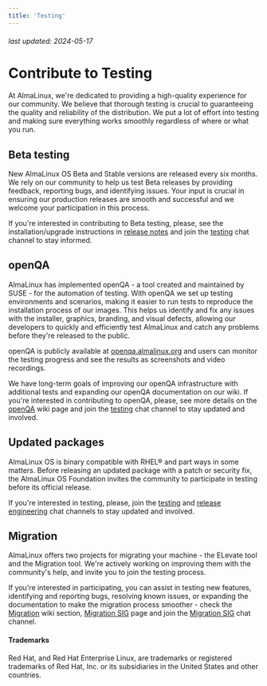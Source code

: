 ```yaml
---
title: 'Testing'
---
```


###### last updated: 2024-05-17

# Contribute to Testing

At AlmaLinux, we're dedicated to providing a high-quality experience for our community. We believe that thorough testing is crucial to guaranteeing the quality and reliability of the distribution. We put a lot of effort into testing and making sure everything works smoothly regardless of where or what you run. 

## Beta testing 

New AlmaLinux OS Beta and Stable versions are released every six months. We rely on our community to help us test Beta releases by providing feedback, reporting bugs, and identifying issues. Your input is crucial in ensuring our production releases are smooth and successful and we welcome your participation in this process.

If you're interested in contributing to Beta testing, please, see the installation/upgrade instructions in [release notes](/release-notes/) and join the [testing](https://chat.almalinux.org/almalinux/channels/testing) chat channel to stay informed.

## openQA

AlmaLinux has implemented openQA - a tool created and maintained by SUSE - for the automation of testing. With openQA we set up testing environments and scenarios, making it easier to run tests to reproduce the installation process of our images. This helps us identify and fix any issues with the installer, graphics, branding, and visual defects, allowing our developers to quickly and efficiently test AlmaLinux and catch any problems before they're released to the public.

openQA is publicly available at [openqa.almalinux.org](https://openqa.almalinux.org/) and users can monitor the testing progress and see the results as screenshots and video recordings.

We have long-term goals of improving our openQA infrastructure with additional tests and expanding our openQA documentation on our wiki. If you're interested in contributing to openQA, please, see more details on the [openQA](/development/openQA) wiki page and join the [testing](https://chat.almalinux.org/almalinux/channels/testing) chat channel to stay updated and involved.

## Updated packages

AlmaLinux OS is binary compatible with RHEL® and part ways in some matters. Before releasing an updated package with a patch or security fix, the AlmaLinux OS Foundation invites the community to participate in testing before its official release. 

If you're interested in testing, please, join the [testing](https://chat.almalinux.org/almalinux/channels/testing) and [release engineering](https://chat.almalinux.org/almalinux/channels/engineeringreleng) chat channels to stay updated and involved.

## Migration 

AlmaLinux offers two projects for migrating your machine - the ELevate tool and the Migration tool. We're actively working on improving them with the community's help, and invite you to join the testing process. 

If you're interested in participating, you can assist in testing new features, identifying and reporting bugs, resolving known issues, or expanding the documentation to make the migration process smoother - check the [Migration](/migration/) wiki section, [Migration SIG](/sigs/Migration) page and join the [Migration SIG](https://chat.almalinux.org/almalinux/channels/migration) chat channel. 

#### Trademarks

Red Hat, and Red Hat Enterprise Linux, are trademarks or registered trademarks of Red Hat, Inc. or its subsidiaries in the United States and other countries.
